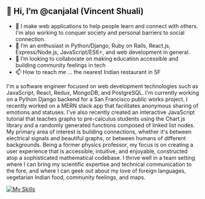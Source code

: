 👋 Hi, I’m @canjalal (Vincent Shuali)
---
- 👀 I make web applications to help people learn and connect with others. I'm also working to conquer society and personal barriers to social connection.
- 🌱 I’m an enthusiast in Python/Django, Ruby on Rails, React.js, Express/Node.js, JavaScript/ES6+, and web development in general.
- 💞️ I’m looking to collaborate on making education accessible and building community feelings in tech
- 📫 How to reach me ... the nearest Indian restaurant in SF

I'm a software engineer focused on web development technologies such as JavaScript, React, Redux, MongoDB, and PostgreSQL. I'm currently working on a Python Django backend for a San Francisco public works project. I recently worked on a MERN stack app that facilitates anonymous sharing of emotions and statuses. I've also recently created an interactive JavaScript tutorial that teaches graphs to pre-calculus students using the Chart.js library and a randomly generated functions composed of linked list nodes. My primary area of interest is building connections, whether it's between electrical signals and beautiful graphs, or between humans of different backgrounds. Being a former physics professor, my focus is on creating a user experience that is accessible, intuitive, and enjoyable, constructed atop a sophisticated mathematical codebase. I thrive well in a team setting where I can bring my scientific expertise and technical communication to the fore, and where I can geek out about my love of foreign languages, vegetarian Indian food, community feelings, and maps.

[![My Skills](https://skillicons.dev/icons?i=react,js,nodejs,express,postgres,py,rails,html,css,sass,figma,git,linux,mongodb,regex,webpack)](https://skillicons.dev)

<!---
canjalal/canjalal is a ✨ special ✨ repository because its `README.md` (this file) appears on your GitHub profile.
You can click the Preview link to take a look at your changes.
--->
